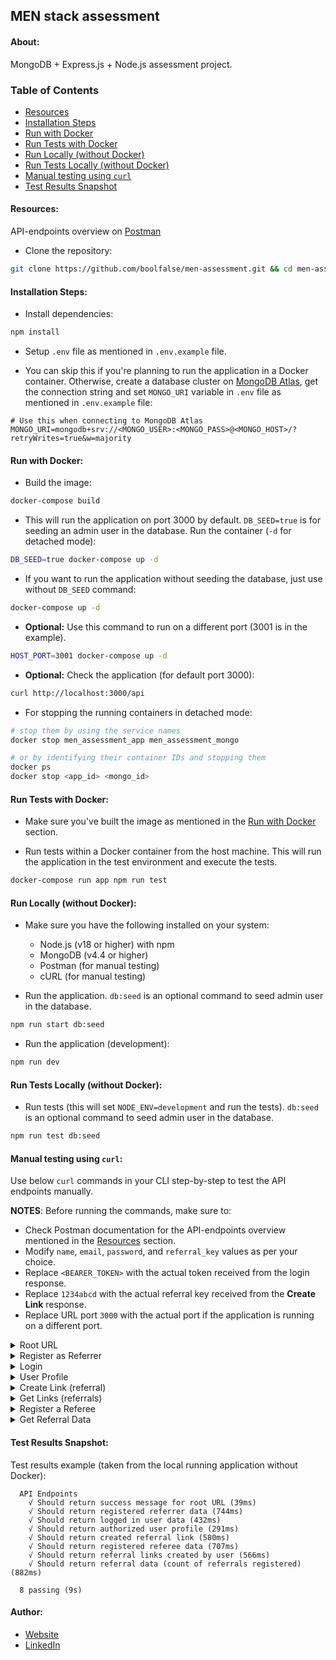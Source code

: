 
## MEN stack assessment




#### About:

MongoDB + Express.js + Node.js assessment project.




### Table of Contents

- [Resources](#resources)
- [Installation Steps](#installation_steps)
- [Run with Docker](#run_with_docker)
- [Run Tests with Docker](#run_tests_with_docker)
- [Run Locally (without Docker)](#run_without_docker)
- [Run Tests Locally (without Docker)](#run_tests_without_docker)
- [Manual testing using `curl`](#manual_testing)
- [Test Results Snapshot](#test_results_snapshot)




<a name="resources"></a>

#### Resources:

API-endpoints overview on [Postman](https://documenter.getpostman.com/view/1747137/2sAYHwHPzM)

- Clone the repository:
```bash
git clone https://github.com/boolfalse/men-assessment.git && cd men-assessment
```




<a name="installation_steps"></a>

#### Installation Steps:

- Install dependencies:
```bash
npm install
```

- Setup `.env` file as mentioned in `.env.example` file.


- You can skip this if you're planning to run the application in a Docker container. Otherwise, create a database cluster on [MongoDB Atlas](https://cloud.mongodb.com/), get the connection string and set `MONGO_URI` variable in `.env` file as mentioned in `.env.example` file:
```dotenv
# Use this when connecting to MongoDB Atlas
MONGO_URI=mongodb+srv://<MONGO_USER>:<MONGO_PASS>@<MONGO_HOST>/?retryWrites=true&w=majority
```




<a name="run_with_docker"></a>

#### Run with Docker:

- Build the image:
```bash
docker-compose build
```

- This will run the application on port 3000 by default. `DB_SEED=true` is for seeding an admin user in the database. Run the container (`-d` for detached mode):
```bash
DB_SEED=true docker-compose up -d
```

- If you want to run the application without seeding the database, just use without `DB_SEED` command:
```bash
docker-compose up -d
```

- **Optional:** Use this command to run on a different port (3001 is in the example).
```bash
HOST_PORT=3001 docker-compose up -d
```

- **Optional:** Check the application (for default port 3000):
```bash
curl http://localhost:3000/api
```

- For stopping the running containers in detached mode:
```bash
# stop them by using the service names
docker stop men_assessment_app men_assessment_mongo

# or by identifying their container IDs and stopping them
docker ps
docker stop <app_id> <mongo_id>
```




<a name="run_tests_with_docker"></a>

#### Run Tests with Docker:

- Make sure you've built the image as mentioned in the [Run with Docker](#run_with_docker) section.


- Run tests within a Docker container from the host machine.
  This will run the application in the test environment and execute the tests.
```bash
docker-compose run app npm run test
```




<a name="run_without_docker"></a>

#### Run Locally (without Docker):

- Make sure you have the following installed on your system:
  - Node.js (v18 or higher) with npm
  - MongoDB (v4.4 or higher)
  - Postman (for manual testing)
  - cURL (for manual testing)


- Run the application. `db:seed` is an optional command to seed admin user in the database.
```bash
npm run start db:seed
```

- Run the application (development):
```bash
npm run dev
```




<a name="run_tests_without_docker"></a>

#### Run Tests Locally (without Docker):

- Run tests (this will set `NODE_ENV=development` and run the tests). `db:seed` is an optional command to seed admin user in the database.
```bash
npm run test db:seed
```




<a name="manual_testing"></a>

#### Manual testing using `curl`:

Use below `curl` commands in your CLI step-by-step to test the API endpoints manually.

**NOTES**: Before running the commands, make sure to:
- Check Postman documentation for the API-endpoints overview mentioned in the [Resources](#resources) section.
- Modify `name`, `email`, `password`, and `referral_key` values as per your choice.
- Replace `<BEARER_TOKEN>` with the actual token received from the login response.
- Replace `1234abcd` with the actual referral key received from the **Create Link** response.
- Replace URL port `3000` with the actual port if the application is running on a different port.

<details>
  <summary>Root URL</summary>

- Test the root URL:
```bash
curl --location 'http://localhost:3000/api'
```
</details>

<details>
  <summary>Register as Referrer</summary>

- Register a new user (`referral_key` not provided):
```bash
curl --location 'http://localhost:3000/api/users/register' \
--header 'Content-Type: application/x-www-form-urlencoded' \
--data-urlencode 'name=Referrer1' \
--data-urlencode 'email=referrer1@example.com' \
--data-urlencode 'password=password' \
--data-urlencode 'referral_key='
```
</details>

<details>
  <summary>Login</summary>

- Login with the registered user:
```bash
curl --location 'http://localhost:3000/api/users/login' \
--header 'Content-Type: application/x-www-form-urlencoded' \
--data-urlencode 'email=referrer1@example.com' \
--data-urlencode 'password=password'
```
</details>

<details>
  <summary>User Profile</summary>

- Get the profile of the authenticated user:
```bash
curl --location 'http://localhost:3000/api/users/profile' \
--header 'Content-Type: application/x-www-form-urlencoded' \
--header 'Authorization: Bearer <BEARER_TOKEN>'
```
</details>

<details>
  <summary>Create Link (referral)</summary>

- Create a referral link:
```bash
curl --location --request POST 'http://localhost:3000/api/links' \
--header 'Content-Type: application/x-www-form-urlencoded' \
--header 'Authorization: Bearer <BEARER_TOKEN>'
```
</details>

<details>
  <summary>Get Links (referrals)</summary>

- Get the referral links created by the referrer:
```bash
curl --location 'http://localhost:3000/api/links' \
--header 'Content-Type: application/x-www-form-urlencoded' \
--header 'Authorization: Bearer <BEARER_TOKEN>'
```
</details>

<details>
  <summary>Register a Referee</summary>

- Register a new user using the referral key (`referral_key` provided):
```bash
curl --location 'http://localhost:3000/api/users/register' \
--header 'Content-Type: application/x-www-form-urlencoded' \
--header 'Authorization: Bearer <BEARER_TOKEN>' \
--data-urlencode 'name=Referee1' \
--data-urlencode 'email=referee1@example.com' \
--data-urlencode 'password=password' \
--data-urlencode 'referral_key=1234abcd'
```
</details>

<details>
  <summary>Get Referral Data</summary>

- Get the count of referrals registered for a single link (referral):
```bash
curl --location 'http://localhost:3000/api/links/' \
--header 'Content-Type: application/x-www-form-urlencoded' \
--header 'Authorization: Bearer <BEARER_TOKEN>'
```
</details>




<a name="test_results_snapshot"></a>

#### Test Results Snapshot:

Test results example (taken from the local running application without Docker):
```text
  API Endpoints
    √ Should return success message for root URL (39ms)
    √ Should return registered referrer data (744ms)
    √ Should return logged in user data (432ms)
    √ Should return authorized user profile (291ms)
    √ Should return created referral link (580ms)
    √ Should return registered referee data (707ms)
    √ Should return referral links created by user (566ms)
    √ Should return referral data (count of referrals registered) (882ms)

  8 passing (9s)
```




#### Author:

- [Website](https://boolfalse.com)
- [LinkedIn](https://www.linkedin.com/in/boolfalse/)
